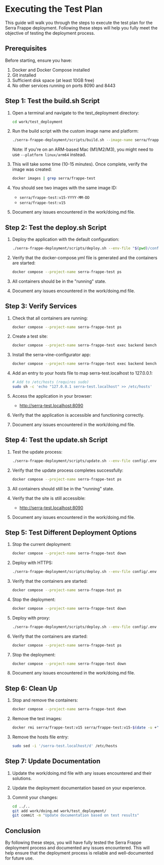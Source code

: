 # Executing the Test Plan

This guide will walk you through the steps to execute the test plan for the Serra Frappe deployment. Following these steps will help you fully meet the objective of testing the deployment process.

## Prerequisites

Before starting, ensure you have:

1. Docker and Docker Compose installed
2. Git installed
3. Sufficient disk space (at least 10GB free)
4. No other services running on ports 8090 and 8443

## Step 1: Test the build.sh Script

1. Open a terminal and navigate to the test_deployment directory:

   ```bash
   cd work/test_deployment
   ```

2. Run the build script with the custom image name and platform:

   ```bash
   ./serra-frappe-deployment/scripts/build.sh --image-name serra/frappe-test --platform linux/amd64
   ```

   Note: If you're on an ARM-based Mac (M1/M2/M3), you might need to use `--platform linux/arm64` instead.

3. This will take some time (10-15 minutes). Once complete, verify the image was created:

   ```bash
   docker images | grep serra/frappe-test
   ```

4. You should see two images with the same image ID:
   - `serra/frappe-test:v15-YYYY-MM-DD`
   - `serra/frappe-test:v15`

5. Document any issues encountered in the work/doing.md file.

## Step 2: Test the deploy.sh Script

1. Deploy the application with the default configuration:
   ```bash
   ./serra-frappe-deployment/scripts/deploy.sh --env-file "$(pwd)/config/.env" --project-name serra-frappe-test
   ```

2. Verify that the docker-compose.yml file is generated and the containers are started:
   ```bash
   docker compose --project-name serra-frappe-test ps
   ```

3. All containers should be in the "running" state.

4. Document any issues encountered in the work/doing.md file.

## Step 3: Verify Services

1. Check that all containers are running:
   ```bash
   docker compose --project-name serra-frappe-test ps
   ```

2. Create a test site:
   ```bash
   docker compose --project-name serra-frappe-test exec backend bench new-site --mariadb-user-host-login-scope=% --admin-password test_password serra-test.localhost
   ```

3. Install the serra-vine-configurator app:
   ```bash
   docker compose --project-name serra-frappe-test exec backend bench --site serra-test.localhost install-app serra_vine_configurator
   ```

4. Add an entry to your hosts file to map serra-test.localhost to 127.0.0.1:
   ```bash
   # Add to /etc/hosts (requires sudo)
   sudo sh -c 'echo "127.0.0.1 serra-test.localhost" >> /etc/hosts'
   ```

5. Access the application in your browser:
   - http://serra-test.localhost:8090

6. Verify that the application is accessible and functioning correctly.

7. Document any issues encountered in the work/doing.md file.

## Step 4: Test the update.sh Script

1. Test the update process:
   ```bash
   ./serra-frappe-deployment/scripts/update.sh --env-file config/.env --project-name serra-frappe-test --skip-pull --skip-build
   ```

2. Verify that the update process completes successfully:
   ```bash
   docker compose --project-name serra-frappe-test ps
   ```

3. All containers should still be in the "running" state.

4. Verify that the site is still accessible:
   - http://serra-test.localhost:8090

5. Document any issues encountered in the work/doing.md file.

## Step 5: Test Different Deployment Options

1. Stop the current deployment:
   ```bash
   docker compose --project-name serra-frappe-test down
   ```

2. Deploy with HTTPS:
   ```bash
   ./serra-frappe-deployment/scripts/deploy.sh --env-file config/.env --project-name serra-frappe-test --with-https
   ```

3. Verify that the containers are started:
   ```bash
   docker compose --project-name serra-frappe-test ps
   ```

4. Stop the deployment:
   ```bash
   docker compose --project-name serra-frappe-test down
   ```

5. Deploy with proxy:
   ```bash
   ./serra-frappe-deployment/scripts/deploy.sh --env-file config/.env --project-name serra-frappe-test --with-proxy
   ```

6. Verify that the containers are started:
   ```bash
   docker compose --project-name serra-frappe-test ps
   ```

7. Stop the deployment:
   ```bash
   docker compose --project-name serra-frappe-test down
   ```

8. Document any issues encountered in the work/doing.md file.

## Step 6: Clean Up

1. Stop and remove the containers:
   ```bash
   docker compose --project-name serra-frappe-test down
   ```

2. Remove the test images:
   ```bash
   docker rmi serra/frappe-test:v15 serra/frappe-test:v15-$(date -u +"%Y-%m-%d")
   ```

3. Remove the hosts file entry:
   ```bash
   sudo sed -i '/serra-test.localhost/d' /etc/hosts
   ```

## Step 7: Update Documentation

1. Update the work/doing.md file with any issues encountered and their solutions.

2. Update the deployment documentation based on your experience.

3. Commit your changes:
   ```bash
   cd ../..
   git add work/doing.md work/test_deployment/
   git commit -m "Update documentation based on test results"
   ```

## Conclusion

By following these steps, you will have fully tested the Serra Frappe deployment process and documented any issues encountered. This will help ensure that the deployment process is reliable and well-documented for future use.
